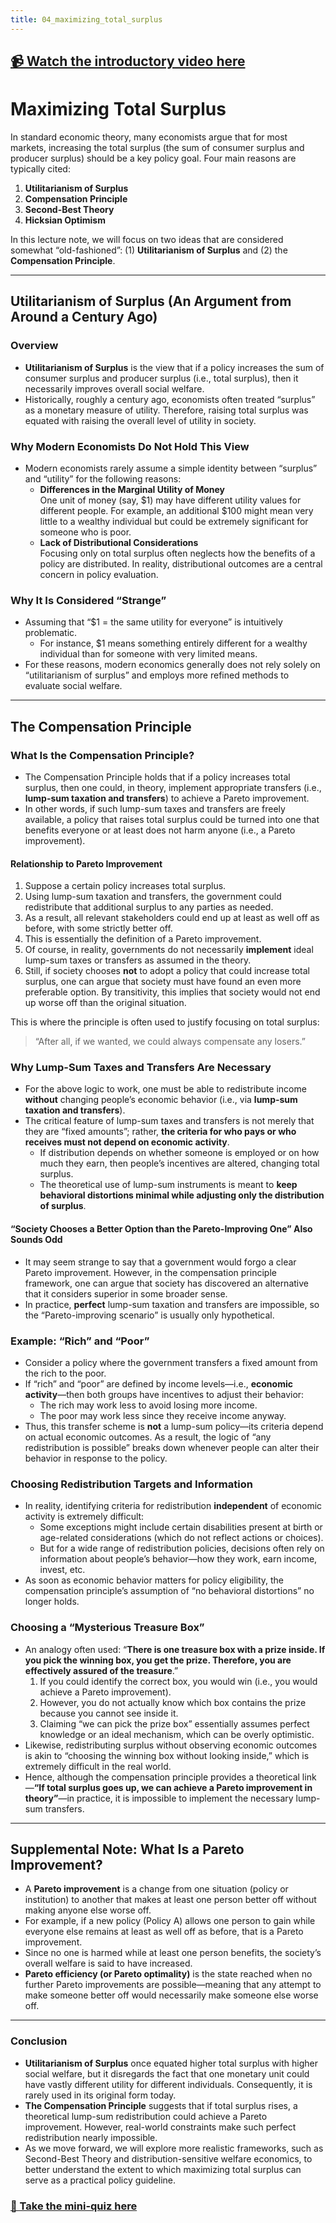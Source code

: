 ```yaml
---
title: 04_maximizing_total_surplus
---
```


## [📹 Watch the introductory video here](https://wsdmoodle.waseda.jp/mod/millvi/view.php?id=5062262)
# Maximizing Total Surplus

In standard economic theory, many economists argue that for most markets, increasing the total surplus (the sum of consumer surplus and producer surplus) should be a key policy goal. Four main reasons are typically cited:

1. **Utilitarianism of Surplus**  
2. **Compensation Principle**  
3. **Second-Best Theory**  
4. **Hicksian Optimism**

In this lecture note, we will focus on two ideas that are considered somewhat “old-fashioned”: (1) **Utilitarianism of Surplus** and (2) the **Compensation Principle**.

---

## Utilitarianism of Surplus (An Argument from Around a Century Ago)

### Overview
- **Utilitarianism of Surplus** is the view that if a policy increases the sum of consumer surplus and producer surplus (i.e., total surplus), then it necessarily improves overall social welfare.
- Historically, roughly a century ago, economists often treated “surplus” as a monetary measure of utility. Therefore, raising total surplus was equated with raising the overall level of utility in society.

### Why Modern Economists Do Not Hold This View
- Modern economists rarely assume a simple identity between “surplus” and “utility” for the following reasons:
  - **Differences in the Marginal Utility of Money**  
    One unit of money (say, \$1) may have different utility values for different people. For example, an additional \$100 might mean very little to a wealthy individual but could be extremely significant for someone who is poor.
  - **Lack of Distributional Considerations**  
    Focusing only on total surplus often neglects how the benefits of a policy are distributed. In reality, distributional outcomes are a central concern in policy evaluation.

### Why It Is Considered “Strange”
- Assuming that “\$1 = the same utility for everyone” is intuitively problematic.  
  - For instance, \$1 means something entirely different for a wealthy individual than for someone with very limited means.
- For these reasons, modern economics generally does not rely solely on “utilitarianism of surplus” and employs more refined methods to evaluate social welfare.

---

## The Compensation Principle

### What Is the Compensation Principle?
- The Compensation Principle holds that if a policy increases total surplus, then one could, in theory, implement appropriate transfers (i.e., **lump-sum taxation and transfers**) to achieve a Pareto improvement.
- In other words, if such lump-sum taxes and transfers are freely available, a policy that raises total surplus could be turned into one that benefits everyone or at least does not harm anyone (i.e., a Pareto improvement).

#### Relationship to Pareto Improvement
1. Suppose a certain policy increases total surplus.  
2. Using lump-sum taxation and transfers, the government could redistribute that additional surplus to any parties as needed.  
3. As a result, all relevant stakeholders could end up at least as well off as before, with some strictly better off.  
4. This is essentially the definition of a Pareto improvement.
5. Of course, in reality, governments do not necessarily **implement** ideal lump-sum taxes or transfers as assumed in the theory.
6. Still, if society chooses **not** to adopt a policy that could increase total surplus, one can argue that society must have found an even more preferable option. By transitivity, this implies that society would not end up worse off than the original situation.

This is where the principle is often used to justify focusing on total surplus:  
  > “After all, if we wanted, we could always compensate any losers.”

### Why Lump-Sum Taxes and Transfers Are Necessary
- For the above logic to work, one must be able to redistribute income **without** changing people’s economic behavior (i.e., via **lump-sum taxation and transfers**).
- The critical feature of lump-sum taxes and transfers is not merely that they are “fixed amounts”; rather, **the criteria for who pays or who receives must not depend on economic activity**.  
  - If distribution depends on whether someone is employed or on how much they earn, then people’s incentives are altered, changing total surplus.
  - The theoretical use of lump-sum instruments is meant to **keep behavioral distortions minimal while adjusting only the distribution of surplus**.

#### “Society Chooses a Better Option than the Pareto-Improving One” Also Sounds Odd
- It may seem strange to say that a government would forgo a clear Pareto improvement. However, in the compensation principle framework, one can argue that society has discovered an alternative that it considers superior in some broader sense.
- In practice, **perfect** lump-sum taxation and transfers are impossible, so the “Pareto-improving scenario” is usually only hypothetical.

### Example: “Rich” and “Poor”
- Consider a policy where the government transfers a fixed amount from the rich to the poor.
- If “rich” and “poor” are defined by income levels—i.e., **economic activity**—then both groups have incentives to adjust their behavior:  
  - The rich may work less to avoid losing more income.  
  - The poor may work less since they receive income anyway.
- Thus, this transfer scheme is **not** a lump-sum policy—its criteria depend on actual economic outcomes. As a result, the logic of “any redistribution is possible” breaks down whenever people can alter their behavior in response to the policy.

### Choosing Redistribution Targets and Information
- In reality, identifying criteria for redistribution **independent** of economic activity is extremely difficult:
  - Some exceptions might include certain disabilities present at birth or age-related considerations (which do not reflect actions or choices).
  - But for a wide range of redistribution policies, decisions often rely on information about people’s behavior—how they work, earn income, invest, etc.
- As soon as economic behavior matters for policy eligibility, the compensation principle’s assumption of “no behavioral distortions” no longer holds.

### Choosing a “Mysterious Treasure Box”
- An analogy often used: “**There is one treasure box with a prize inside. If you pick the winning box, you get the prize. Therefore, you are effectively assured of the treasure**.”
  1. If you could identify the correct box, you would win (i.e., you would achieve a Pareto improvement).  
  2. However, you do not actually know which box contains the prize because you cannot see inside it.  
  3. Claiming “we can pick the prize box” essentially assumes perfect knowledge or an ideal mechanism, which can be overly optimistic.
- Likewise, redistributing surplus without observing economic outcomes is akin to “choosing the winning box without looking inside,” which is extremely difficult in the real world.
- Hence, although the compensation principle provides a theoretical link—**“If total surplus goes up, we can achieve a Pareto improvement in theory”**—in practice, it is impossible to implement the necessary lump-sum transfers.

---

## Supplemental Note: What Is a Pareto Improvement?
- A **Pareto improvement** is a change from one situation (policy or institution) to another that makes at least one person better off without making anyone else worse off.
- For example, if a new policy (Policy A) allows one person to gain while everyone else remains at least as well off as before, that is a Pareto improvement.
- Since no one is harmed while at least one person benefits, the society’s overall welfare is said to have increased.
- **Pareto efficiency (or Pareto optimality)** is the state reached when no further Pareto improvements are possible—meaning that any attempt to make someone better off would necessarily make someone else worse off.

---

### Conclusion
- **Utilitarianism of Surplus** once equated higher total surplus with higher social welfare, but it disregards the fact that one monetary unit could have vastly different utility for different individuals. Consequently, it is rarely used in its original form today.
- **The Compensation Principle** suggests that if total surplus rises, a theoretical lump-sum redistribution could achieve a Pareto improvement. However, real-world constraints make such perfect redistribution nearly impossible.
- As we move forward, we will explore more realistic frameworks, such as Second-Best Theory and distribution-sensitive welfare economics, to better understand the extent to which maximizing total surplus can serve as a practical policy guideline.
### [📝 Take the mini-quiz here](https://wsdmoodle.waseda.jp/mod/quiz/view.php?id=5062540)
